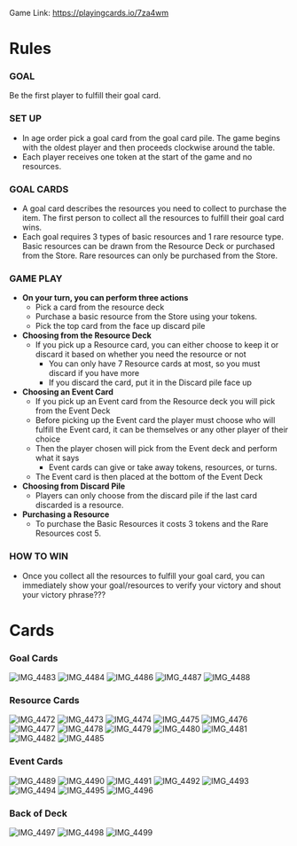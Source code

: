 Game Link: https://playingcards.io/7za4wm 

# Rules
### GOAL
Be the first player to fulfill their goal card.
### SET UP
- In age order pick a goal card from the goal card pile. The game begins with the oldest player and then proceeds clockwise around the table. 
- Each player receives one token at the start of the game and no resources.
### GOAL CARDS
- A goal card describes the resources you need to collect to purchase the item. The first person to collect all the resources to fulfill their goal card wins. 
- Each goal requires 3 types of basic resources and 1 rare resource type. Basic resources can be drawn from the Resource Deck or purchased from the Store. Rare resources can only be purchased from the Store. 
### GAME PLAY
- **On your turn, you can perform three actions**
  - Pick a card from the resource deck
  - Purchase a basic resource from the Store using your tokens. 
  - Pick the top card from the face up discard pile
- **Choosing from the Resource Deck**
  - If you pick up a Resource card, you can either choose to keep it or discard it based on whether you need the resource or not
    - You can only have 7 Resource cards at most, so you must discard if you have more
    - If you discard the card, put it in the Discard pile face up
- **Choosing an Event Card** 
  - If you pick up an Event card from the Resource deck you will pick from the Event Deck 
  - Before picking up the Event card the player must choose who will fulfill the Event card, it can be themselves or any other player of their choice
  - Then the player chosen will pick from the Event deck and perform what it says
    - Event cards can give or take away tokens, resources, or turns. 
  - The Event card is then placed at the bottom of the Event Deck
- **Choosing from Discard Pile**
  - Players can only choose from the discard pile if the last card discarded is a resource.
- **Purchasing a Resource**
  - To purchase the Basic Resources it costs 3 tokens and the Rare Resources cost 5.

### HOW TO WIN
- Once you collect all the resources to fulfill your goal card, you can immediately show your goal/resources to verify your victory and shout your victory phrase??? 

# Cards
### Goal Cards
![IMG_4483](https://user-images.githubusercontent.com/72635627/189747729-7934cd77-87b9-497b-a131-18aff32da72b.PNG)
![IMG_4484](https://user-images.githubusercontent.com/72635627/189747731-287eaabb-73a9-4aa2-be18-297b16d2926f.PNG)
![IMG_4486](https://user-images.githubusercontent.com/72635627/189747793-0b0dad1c-e3b8-4c01-a537-30f3aad3704f.PNG)
![IMG_4487](https://user-images.githubusercontent.com/72635627/189747794-4f88f14b-02de-4ec2-b684-143d01a5789f.PNG)
![IMG_4488](https://user-images.githubusercontent.com/72635627/189747796-02ee5144-598a-4fc3-85fc-7f798c11a59a.PNG)

### Resource Cards
![IMG_4472](https://user-images.githubusercontent.com/72635627/189747629-fefae994-9334-4854-814e-5f90a78bcf71.PNG)
![IMG_4473](https://user-images.githubusercontent.com/72635627/189747631-2a8cc162-af7e-461c-9d08-38051359e414.PNG)
![IMG_4474](https://user-images.githubusercontent.com/72635627/189747634-e17872a4-b648-4a6e-87aa-f5ce4a6dd302.PNG)
![IMG_4475](https://user-images.githubusercontent.com/72635627/189747637-ca0ed1fd-2a0a-4ce2-9dd1-a431f1c698b1.jpg)
![IMG_4476](https://user-images.githubusercontent.com/72635627/189747638-4749ea38-b5ea-41e7-ae0d-46d5b8bd7f80.PNG)
![IMG_4477](https://user-images.githubusercontent.com/72635627/189747640-b1bcf6f5-6fb2-4eaf-a9e1-62efc39299f0.PNG)
![IMG_4478](https://user-images.githubusercontent.com/72635627/189747642-99277e42-e0f6-4f93-9973-bbc6509cfcbf.PNG)
![IMG_4479](https://user-images.githubusercontent.com/72635627/189747645-3f3f463c-9bf4-4e9c-b726-500e5783b05c.PNG)
![IMG_4480](https://user-images.githubusercontent.com/72635627/189747646-db669cf0-03f4-45be-bdda-b994fd49cc1d.PNG)
![IMG_4481](https://user-images.githubusercontent.com/72635627/189747647-b6b5f136-4a0f-4238-a429-bf072c93be7f.PNG)
![IMG_4482](https://user-images.githubusercontent.com/72635627/189747648-88ede116-4d6d-4fb3-a9c5-d39ca7a79d4a.PNG)
![IMG_4485](https://user-images.githubusercontent.com/72635627/189747691-04f65468-5bef-4d3e-902d-a4ac333bdb85.PNG)

### Event Cards
![IMG_4489](https://user-images.githubusercontent.com/72635627/189747356-5303a8e6-ff6b-4f0d-862f-614dd95cd214.PNG)
![IMG_4490](https://user-images.githubusercontent.com/72635627/189747360-ada4e44e-1f27-4ecb-9109-0804d0e8e6d4.PNG)
![IMG_4491](https://user-images.githubusercontent.com/72635627/189747362-7bfb7fc5-4291-4f08-a393-e4eeb8f98fd8.PNG)
![IMG_4492](https://user-images.githubusercontent.com/72635627/189747364-33ec114c-ed6e-4e99-bb8a-5a024efb9a26.PNG)
![IMG_4493](https://user-images.githubusercontent.com/72635627/189747366-5ae888a8-639d-4dac-8188-aa515f5c8e3c.PNG)
![IMG_4494](https://user-images.githubusercontent.com/72635627/189747368-21ba89ed-8152-489c-a284-56d96025b536.PNG)
![IMG_4495](https://user-images.githubusercontent.com/72635627/189747369-79b5c305-8d28-4d8a-b7e9-8f5fed5a9cb5.PNG)
![IMG_4496](https://user-images.githubusercontent.com/72635627/189747373-0e53cb00-e685-4b0d-84d5-51f9f8c1b3f2.PNG)

### Back of Deck
![IMG_4497](https://user-images.githubusercontent.com/72635627/189747218-52c7b43e-93ca-41c7-83e2-0b7f033ad44e.PNG)
![IMG_4498](https://user-images.githubusercontent.com/72635627/189747223-a2e469ad-36cd-4c8b-8e80-939f48e9df8e.PNG)
![IMG_4499](https://user-images.githubusercontent.com/72635627/189747225-c3c0cbd7-673a-486e-acff-506ca406ebd6.PNG)

